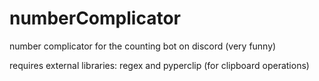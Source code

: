 # numberComplicator
number complicator for the counting bot on discord (very funny)

requires external libraries: regex and pyperclip (for clipboard operations)
